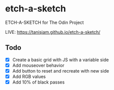 # etch-a-sketch
ETCH-A-SKETCH for The Odin Project

LIVE: https://tanisjam.github.io/etch-a-sketch/


## Todo

- [x] Create a basic grid with JS with a variable side
- [x] Add mouseover behavior
- [x] Add button to reset and recreate with new side
- [x] Add RGB values
- [x] Add 10% of black passes
